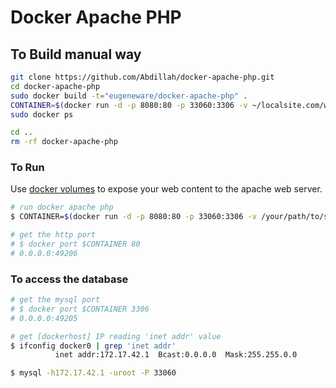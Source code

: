 # Docker Apache PHP

## To Build manual way
``` bash
git clone https://github.com/Abdillah/docker-apache-php.git
cd docker-apache-php
sudo docker build -t="eugeneware/docker-apache-php" .
CONTAINER=$(docker run -d -p 8080:80 -p 33060:3306 -v ~/localsite.com/www:/var/www/html --name localsite.com eugeneware/docker-apache-php)
sudo docker ps

cd ..
rm -rf docker-apache-php
```

### To Run

Use [docker volumes](http://docs.docker.io/use/working_with_volumes/) to expose
your web content to the apache web server.

``` bash
# run docker apache php
$ CONTAINER=$(docker run -d -p 8080:80 -p 33060:3306 -v /your/path/to/serve:/var/www/html eugeneware/docker-apache-php)

# get the http port
# $ docker port $CONTAINER 80
# 0.0.0.0:49206
```

### To access the database
``` bash
# get the mysql port
# $ docker port $CONTAINER 3306
# 0.0.0.0:49205

# get [dockerhost] IP reading 'inet addr' value
$ ifconfig docker0 | grep 'inet addr'
          inet addr:172.17.42.1  Bcast:0.0.0.0  Mask:255.255.0.0

$ mysql -h172.17.42.1 -uroot -P 33060
```
